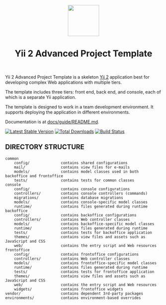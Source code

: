 <p align="center">
    <a href="https://github.com/yiisoft" target="_blank">
        <img src="https://avatars0.githubusercontent.com/u/993323" height="100px">
    </a>
    <h1 align="center">Yii 2 Advanced Project Template</h1>
    <br>
</p>

Yii 2 Advanced Project Template is a skeleton [Yii 2](http://www.yiiframework.com/) application best for
developing complex Web applications with multiple tiers.

The template includes three tiers: front end, back end, and console, each of which
is a separate Yii application.

The template is designed to work in a team development environment. It supports
deploying the application in different environments.

Documentation is at [docs/guide/README.md](docs/guide/README.md).

[![Latest Stable Version](https://img.shields.io/packagist/v/yiisoft/yii2-app-advanced.svg)](https://packagist.org/packages/yiisoft/yii2-app-advanced)
[![Total Downloads](https://img.shields.io/packagist/dt/yiisoft/yii2-app-advanced.svg)](https://packagist.org/packages/yiisoft/yii2-app-advanced)
[![Build Status](https://travis-ci.com/yiisoft/yii2-app-advanced.svg?branch=master)](https://travis-ci.com/yiisoft/yii2-app-advanced)

DIRECTORY STRUCTURE
-------------------

```
common
    config/              contains shared configurations
    mail/                contains view files for e-mails
    models/              contains model classes used in both backoffice and frontoffice
    tests/               contains tests for common classes    
console
    config/              contains console configurations
    controllers/         contains console controllers (commands)
    migrations/          contains database migrations
    models/              contains console-specific model classes
    runtime/             contains files generated during runtime
backoffice
    config/              contains backoffice configurations
    controllers/         contains Web controller classes
    models/              contains backoffice-specific model classes
    runtime/             contains files generated during runtime
    tests/               contains tests for backoffice application    
    themes/              contains view files and assets such as JavaScript and CSS
    web/                 contains the entry script and Web resources
frontoffice
    config/              contains frontoffice configurations
    controllers/         contains Web controller classes
    models/              contains frontoffice-specific model classes
    runtime/             contains files generated during runtime
    tests/               contains tests for frontoffice application
    themes/              contains view files and assets such as JavaScript and CSS
    web/                 contains the entry script and Web resources
    widgets/             contains frontoffice widgets
vendor/                  contains dependent 3rd-party packages
environments/            contains environment-based overrides
```
